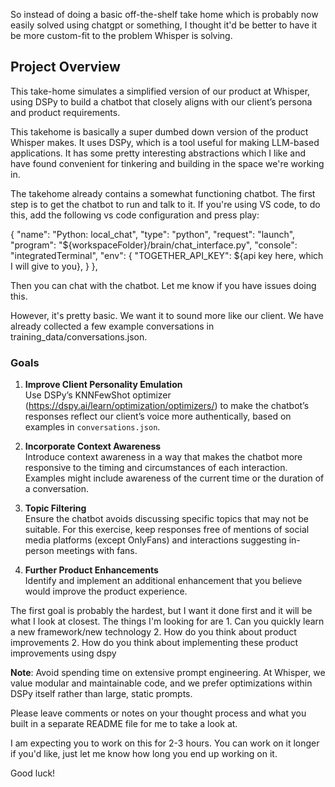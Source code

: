 So instead of doing a basic off-the-shelf take home which is probably now easily solved using chatgpt or something, I thought it'd be better to have it be more custom-fit to the problem Whisper is solving.

## Project Overview
This take-home simulates a simplified version of our product at Whisper, using DSPy to build a chatbot that closely aligns with our client’s persona and product requirements.

This takehome is basically a super dumbed down version of the product Whisper makes. It uses DSPy, which is a tool useful for making LLM-based applications. It has some pretty interesting abstractions which I like and have found convenient for tinkering and building in the space we're working in.

The takehome already contains a somewhat functioning chatbot. The first step is to get the chatbot to run and talk to it. If you're using VS code, to do this, add the following vs code configuration and press play:

{
    "name": "Python: local_chat",
    "type": "python",
    "request": "launch",
    "program": "${workspaceFolder}/brain/chat_interface.py",
    "console": "integratedTerminal",
    "env": {
        "TOGETHER_API_KEY": ${api key here, which I will give to you},
    }
},

Then you can chat with the chatbot. Let me know if you have issues doing this.

However, it's pretty basic. We want it to sound more like our client. We have already collected a few example conversations in training_data/conversations.json.

### Goals
1. **Improve Client Personality Emulation**  
   Use DSPy’s KNNFewShot optimizer (https://dspy.ai/learn/optimization/optimizers/) to make the chatbot’s responses reflect our client’s voice more authentically, based on examples in `conversations.json`.

2. **Incorporate Context Awareness**  
   Introduce context awareness in a way that makes the chatbot more responsive to the timing and circumstances of each interaction. Examples might include awareness of the current time or the duration of a conversation.

3. **Topic Filtering**  
   Ensure the chatbot avoids discussing specific topics that may not be suitable. For this exercise, keep responses free of mentions of social media platforms (except OnlyFans) and interactions suggesting in-person meetings with fans.

4. **Further Product Enhancements**  
   Identify and implement an additional enhancement that you believe would improve the product experience.

The first goal is probably the hardest, but I want it done first and it will be what I look at closest. The things I'm looking for are 1. Can you quickly learn a new framework/new technology 2. How do you think about product improvements 2. 
How do you think about implementing these product improvements using dspy

**Note**: Avoid spending time on extensive prompt engineering. At Whisper, we value modular and maintainable code, and we prefer optimizations within DSPy itself rather than large, static prompts.

Please leave comments or notes on your thought process and what you built in a separate README file for me to take a look at.

I am expecting you to work on this for 2-3 hours. You can work on it longer if you'd like, just let me know how long you end up working on it.

Good luck!